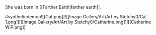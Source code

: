 She was born in [[Farther Earth|farther earth]].

#syntheticdemon![[Cat.png]]![[Image Gallery/Art/Art by Stetchy0/Cat 1.png]]![[Image Gallery/Art/Art by Stetchy0/Catherine.png]]![[Catherine WIP.png]]